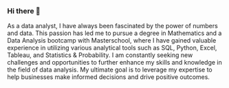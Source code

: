 ### Hi there 👋
As a data analyst, I have always been fascinated by the power of numbers and data. This passion has led me to pursue a degree in Mathematics and a Data Analysis    bootcamp with Masterschool, where I have gained valuable experience in utilizing various analytical tools such as SQL, Python, Excel, Tableau, and Statistics & Probability. I am constantly seeking new challenges and opportunities to further enhance my skills and knowledge in the field of data analysis. My ultimate goal is to leverage my expertise to help businesses make informed decisions and drive positive outcomes.

